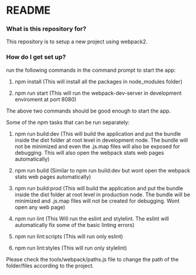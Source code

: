 # README #

### What is this repository for? ###

This repository is to setup a new project using webpack2.

### How do I get set up? ###

run the following commands in the command prompt to start the app:

1. npm install 
	(This will install all the packages in node_modules folder)
	
2. npm run start
	(This will run the webpack-dev-server in development enviroment at port 8080)

The above two commands should be good enough to start the app. 

Some of the npm tasks that can be run separately:

1. npm run build:dev
	(This will build the application and put the bundle inside the dist folder at root level in development node. The bundle will not be 
	 minimized and even the .js.map files will also be exposed for debugging. This will also open the webpack stats
	 web pages automatically)
	 
2. npm run build
	(Similar to npm run build:dev but wont open the webpack stats web pages automatically)
	
3. npm run build:prod
	(This will build the application and put the bundle inside the dist folder at root level in production node. The bundle will be 
	 minimized and .js.map files will not be created for debugging. Wont open any web page)

7. npm run lint
	(This Will run the eslint and stylelint. The eslint will automatically fix some of the basic linting errors)
	
8. npm run lint:scripts
	(This will run only eslint)
	
9. npm run lint:styles
	(This will run only stylelint)	
	
Please check the tools/webpack/paths.js file to change the path of the folder/files according to the project.